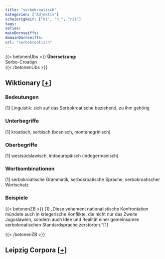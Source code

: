 ```yaml
---
title: "serbokroatisch"
kategorien: ["Adjektiv"]
schwierigkeit: ["k1", "h_", "r21"]
tags:
series:
mainDornseiffs:
domainDornseiffs:
url: "serbokroatisch"
---
```


{{< betonenÜbs >}}
**Übersetzung:**  
Serbo-Croatian  
{{< /betonenÜbs >}}

## Wiktionary [[+](https://de.wiktionary.org/wiki/serbokroatisch)]

### Bedeutungen
[1] Linguistik: sich auf das Serbokroatische beziehend, zu ihm gehörig  

### Unterbegriffe
[1] kroatisch, serbisch (bosnisch, montenegrinisch)  

### Oberbegriffe
[1] westsüdslawisch, indoeuropäisch (indogermanisch)  

### Wortkombinationen
[1] serbokroatische Grammatik, serbokroatische Sprache, serbokroatischer Wortschatz  

### Beispiele
{{< betonenZB >}}
[1] „Diese vehement nationalistische Konfrontation mündete auch in kriegerische Konflikte, die nicht nur das Zweite Jugoslawien, sondern auch Idee und Realität einer gemeinsamen serbokroatischen Standardsprache zerstörten.“[1]  

{{< /betonenZB >}}

## Leipzig Corpora [[+](https://corpora.uni-leipzig.de/en/res?word=serbokroatisch&corpusId=deu_newscrawl-public_2018)]

